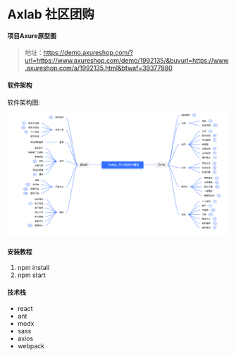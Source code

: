 # Axlab 社区团购


#### 项目Axure原型图

>地址：https://demo.axureshop.com/?url=https://www.axureshop.com/demo/1992135/&buyurl=https://www.axureshop.com/a/1992135.html&btwaf=39377880
#### 软件架构
软件架构图:
![](public/架构图.png)


#### 安装教程

1. npm install
2.  npm start

#### 技术栈

* react
* ant
* modx
* sass
* axios
* webpack

